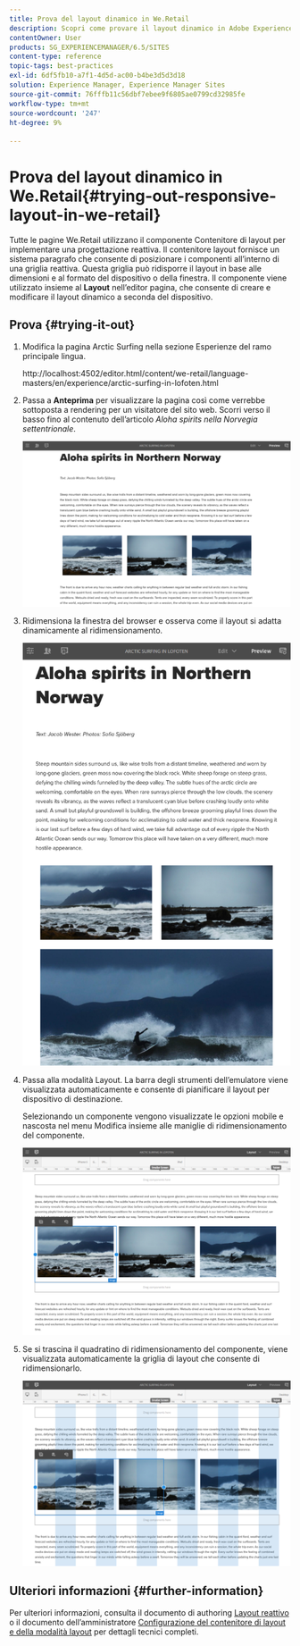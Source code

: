 ```yaml
---
title: Prova del layout dinamico in We.Retail
description: Scopri come provare il layout dinamico in Adobe Experience Manager utilizzando We.Retail.
contentOwner: User
products: SG_EXPERIENCEMANAGER/6.5/SITES
content-type: reference
topic-tags: best-practices
exl-id: 6df5fb10-a7f1-4d5d-ac00-b4be3d5d3d18
solution: Experience Manager, Experience Manager Sites
source-git-commit: 76fffb11c56dbf7ebee9f6805ae0799cd32985fe
workflow-type: tm+mt
source-wordcount: '247'
ht-degree: 9%

---
```


# Prova del layout dinamico in We.Retail{#trying-out-responsive-layout-in-we-retail}

Tutte le pagine We.Retail utilizzano il componente Contenitore di layout per implementare una progettazione reattiva. Il contenitore layout fornisce un sistema paragrafo che consente di posizionare i componenti all’interno di una griglia reattiva. Questa griglia può ridisporre il layout in base alle dimensioni e al formato del dispositivo o della finestra. Il componente viene utilizzato insieme al **Layout** nell’editor pagina, che consente di creare e modificare il layout dinamico a seconda del dispositivo.

## Prova {#trying-it-out}

1. Modifica la pagina Arctic Surfing nella sezione Esperienze del ramo principale lingua.

   http://localhost:4502/editor.html/content/we-retail/language-masters/en/experience/arctic-surfing-in-lofoten.html

1. Passa a **Anteprima** per visualizzare la pagina così come verrebbe sottoposta a rendering per un visitatore del sito web. Scorri verso il basso fino al contenuto dell’articolo *Aloha spirits nella Norvegia settentrionale*.

   ![chlimage_1-178](assets/chlimage_1-178.png)

1. Ridimensiona la finestra del browser e osserva come il layout si adatta dinamicamente al ridimensionamento.

   ![chlimage_1-179](assets/chlimage_1-179.png)

1. Passa alla modalità Layout. La barra degli strumenti dell’emulatore viene visualizzata automaticamente e consente di pianificare il layout per dispositivo di destinazione.

   Selezionando un componente vengono visualizzate le opzioni mobile e nascosta nel menu Modifica insieme alle maniglie di ridimensionamento del componente.

   ![chlimage_1-180](assets/chlimage_1-180.png)

1. Se si trascina il quadratino di ridimensionamento del componente, viene visualizzata automaticamente la griglia di layout che consente di ridimensionarlo.

   ![chlimage_1-181](assets/chlimage_1-181.png)

## Ulteriori informazioni {#further-information}

Per ulteriori informazioni, consulta il documento di authoring [Layout reattivo](/help/sites-authoring/responsive-layout.md) o il documento dell’amministratore [Configurazione del contenitore di layout e della modalità layout](/help/sites-administering/configuring-responsive-layout.md) per dettagli tecnici completi.
